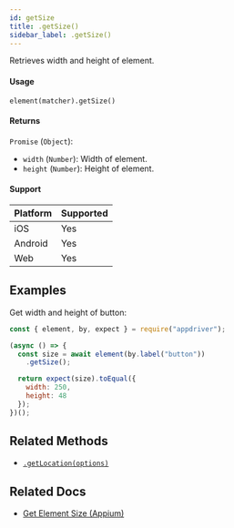 ```yaml
---
id: getSize
title: .getSize()
sidebar_label: .getSize()
---
```


Retrieves width and height of element.

#### Usage

```text
element(matcher).getSize()
```

#### Returns

`Promise` (`Object`):
  - `width` (`Number`): Width of element.
  - `height` (`Number`): Height of element.

#### Support

| Platform | Supported |
| -------- | --------- |
| iOS      | Yes       |
| Android  | Yes       |
| Web      | Yes       |

## Examples

Get width and height of button:

```javascript
const { element, by, expect } = require("appdriver");

(async () => {
  const size = await element(by.label("button"))
    .getSize();

  return expect(size).toEqual({
    width: 250,
    height: 48
  });
})();
```

## Related Methods

- [`.getLocation(options)`](./getLocation.md)

## Related Docs

- [Get Element Size (Appium)](http://appium.io/docs/en/commands/element/attributes/size/)